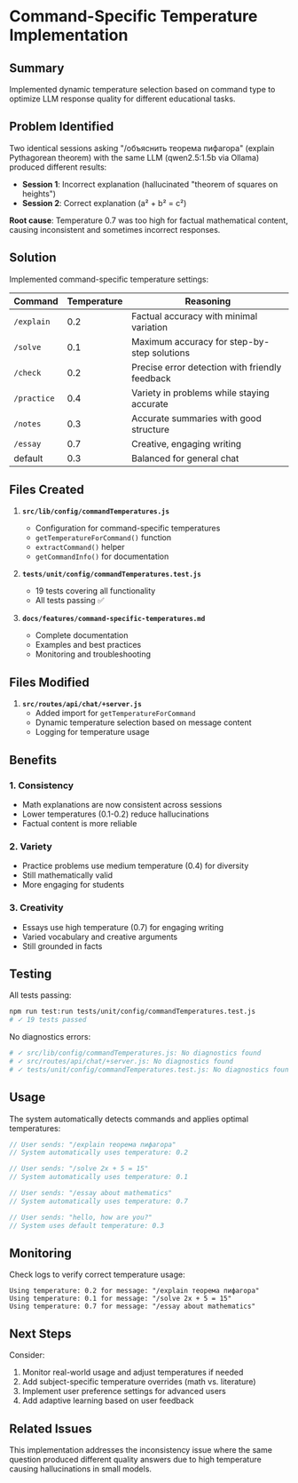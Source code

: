 # Command-Specific Temperature Implementation

## Summary

Implemented dynamic temperature selection based on command type to optimize LLM response quality for different educational tasks.

## Problem Identified

Two identical sessions asking "/объяснить теорема пифагора" (explain Pythagorean theorem) with the same LLM (qwen2.5:1.5b via Ollama) produced different results:

- **Session 1**: Incorrect explanation (hallucinated "theorem of squares on heights")
- **Session 2**: Correct explanation (a² + b² = c²)

**Root cause**: Temperature 0.7 was too high for factual mathematical content, causing inconsistent and sometimes incorrect responses.

## Solution

Implemented command-specific temperature settings:

| Command     | Temperature | Reasoning                                      |
| ----------- | ----------- | ---------------------------------------------- |
| `/explain`  | 0.2         | Factual accuracy with minimal variation        |
| `/solve`    | 0.1         | Maximum accuracy for step-by-step solutions    |
| `/check`    | 0.2         | Precise error detection with friendly feedback |
| `/practice` | 0.4         | Variety in problems while staying accurate     |
| `/notes`    | 0.3         | Accurate summaries with good structure         |
| `/essay`    | 0.7         | Creative, engaging writing                     |
| default     | 0.3         | Balanced for general chat                      |

## Files Created

1. **`src/lib/config/commandTemperatures.js`**
   - Configuration for command-specific temperatures
   - `getTemperatureForCommand()` function
   - `extractCommand()` helper
   - `getCommandInfo()` for documentation

2. **`tests/unit/config/commandTemperatures.test.js`**
   - 19 tests covering all functionality
   - All tests passing ✅

3. **`docs/features/command-specific-temperatures.md`**
   - Complete documentation
   - Examples and best practices
   - Monitoring and troubleshooting

## Files Modified

1. **`src/routes/api/chat/+server.js`**
   - Added import for `getTemperatureForCommand`
   - Dynamic temperature selection based on message content
   - Logging for temperature usage

## Benefits

### 1. Consistency

- Math explanations are now consistent across sessions
- Lower temperatures (0.1-0.2) reduce hallucinations
- Factual content is more reliable

### 2. Variety

- Practice problems use medium temperature (0.4) for diversity
- Still mathematically valid
- More engaging for students

### 3. Creativity

- Essays use high temperature (0.7) for engaging writing
- Varied vocabulary and creative arguments
- Still grounded in facts

## Testing

All tests passing:

```bash
npm run test:run tests/unit/config/commandTemperatures.test.js
# ✓ 19 tests passed
```

No diagnostics errors:

```bash
# ✓ src/lib/config/commandTemperatures.js: No diagnostics found
# ✓ src/routes/api/chat/+server.js: No diagnostics found
# ✓ tests/unit/config/commandTemperatures.test.js: No diagnostics found
```

## Usage

The system automatically detects commands and applies optimal temperatures:

```javascript
// User sends: "/explain теорема пифагора"
// System automatically uses temperature: 0.2

// User sends: "/solve 2x + 5 = 15"
// System automatically uses temperature: 0.1

// User sends: "/essay about mathematics"
// System automatically uses temperature: 0.7

// User sends: "hello, how are you?"
// System uses default temperature: 0.3
```

## Monitoring

Check logs to verify correct temperature usage:

```
Using temperature: 0.2 for message: "/explain теорема пифагора"
Using temperature: 0.1 for message: "/solve 2x + 5 = 15"
Using temperature: 0.7 for message: "/essay about mathematics"
```

## Next Steps

Consider:

1. Monitor real-world usage and adjust temperatures if needed
2. Add subject-specific temperature overrides (math vs. literature)
3. Implement user preference settings for advanced users
4. Add adaptive learning based on user feedback

## Related Issues

This implementation addresses the inconsistency issue where the same question produced different quality answers due to high temperature causing hallucinations in small models.

